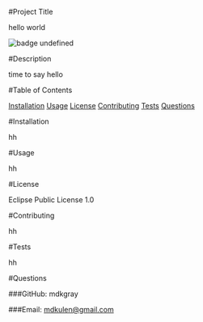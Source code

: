 
  #Project Title

  hello world
  
  ![badge](https://img.shields.io/badge/license-undefined-brightgreen)
  undefined

  #Description

  time to say hello

  #Table of Contents

  [Installation](#Installation)
  [Usage](#Usage)
  [License](#License)
  [Contributing](#Contributing)
  [Tests](#Tests)
  [Questions](#Questions)

  #Installation 

  hh

  #Usage

  hh

  #License

  Eclipse Public License 1.0

  #Contributing

  hh

  #Tests

  hh

  #Questions

  ###GitHub: mdkgray
  
  ###Email: mdkulen@gmail.com
